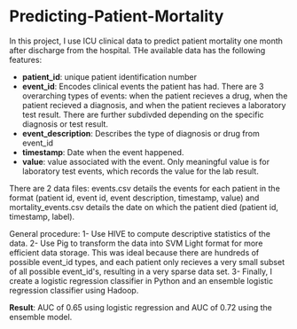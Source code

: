 # Predicting-Patient-Mortality

In this project, I use ICU clinical data to predict patient mortality one month after discharge from the hospital. THe available data has the following features:
- **patient_id**: unique patient identification number
- **event_id**: Encodes clinical events the patient has had. There are 3 overarching types of events: when the patient recieves a drug, when the patient recieved a diagnosis, and when the patient recieves a laboratory test result. There are further subdivded depending on the specific diagnosis or test result. 
- **event_description**: Describes the type of diagnosis or drug from event_id
- **timestamp**: Date when the event happened. 
- **value**: value associated with the event. Only meaningful value is for laboratory test events, which records the value for the lab result. 

There are 2 data files: events.csv details the events for each patient in the format (patient id, event id, event description, timestamp, value) and mortality_events.csv details the date on which the patient died (patient id, timestamp, label).

General procedure: 
1- Use HIVE to compute descriptive statistics of the data. 
2- Use Pig to transform the data into SVM Light format for more efficient data storage. This was ideal because there are hundreds of possible event_id types, and each patient only recieves a very small subset of all possible event_id's, resulting in a very sparse data set. 
3- Finally, I create a logistic regression classifier in Python and an ensemble logistic regression classifier using Hadoop. 

**Result**: AUC of 0.65 using logistic regression and AUC of 0.72 using the ensemble model.
